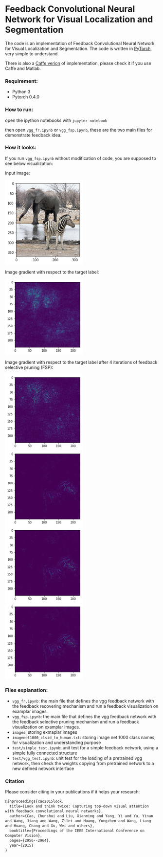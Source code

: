 # Feedback Convolutional Neural Network for Visual Localization and Segmentation

The code is an implementation of Feedback Convolutional Neural Network for Visual Localization and Segmentation. The code is written in [PyTorch](https://pytorch.org/), very simple to understand.

There is also a [Caffe verion](https://github.com/caochunshui/FeedbackCNN-demo) of implementation, please check it if you use Caffe and Matlab.

### Requirement:
- Python 3
- Pytorch 0.4.0

### How to run:

open the ipython notebooks with `jupyter notebook`

then open `vgg_fr.ipynb` or `vgg_fsp.ipynb`, these are the two main files for demonstrate feedback idea.

### How it looks:

If you run `vgg_fsp.ipynb` without modification of code, you are supposed to see below visualization:

Input image:

<img src="figure/image.png" width="256">

Image gradient with respect to the target label:

<img src="figure/ff.png" width="256">

Image gradient with respect to the target label after 4 iterations of feedback selective pruning (FSP):

<img src="figure/fb_1.png" width="256"> <img src="figure/fb_2.png" width="256"> <img src="figure/fb_3.png" width="256"> <img src="figure/fb_4.png" width="256">

### Files explanation:

- `vgg_fr.ipynb`: the main file that defines the vgg feedback network with the feedback recovering mechanism and run a feedback visualization on examplar images.
- `vgg_fsp.ipynb`: the main file that defines the vgg feedback network with the feedback selective pruning mechanism and run a feedback visualization on  examplar images.
- `images`: storing exmaplar images
- `imagenet1000_clsid_to_human.txt`: storing image net 1000 class names, for visualization and understanding purpose
- `test/simple_test.ipynb`: unit test for a simple feedback network, using a simple fully connected structure
- `test/vgg_test.ipynb`: unit test for the loading of a pretrained vgg network, then check the weights copying from pretrained network to a new defined network interface

### Citation

Please consider citing in your publications if it helps your research:

    @inproceedings{cao2015look,
      title={Look and think twice: Capturing top-down visual attention with feedback convolutional neural networks},
      author={Cao, Chunshui and Liu, Xianming and Yang, Yi and Yu, Yinan and Wang, Jiang and Wang, Zilei and Huang, Yongzhen and Wang, Liang and Huang, Chang and Xu, Wei and others},
      booktitle={Proceedings of the IEEE International Conference on Computer Vision},
      pages={2956--2964},
      year={2015}
    }
